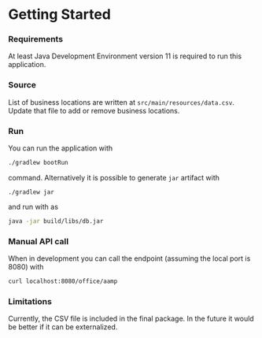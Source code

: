 # Getting Started

### Requirements

At least Java Development Environment version 11 is required to run this application.

### Source

List of business locations are written at `src/main/resources/data.csv`.
Update that file to add or remove business locations.

### Run

You can run the application with
```sh
./gradlew bootRun
```

command. Alternatively it is possible to generate `jar` artifact with
```
./gradlew jar
```
and run with as
```sh
java -jar build/libs/db.jar
```

### Manual API call

When in development you can call the endpoint (assuming the local port is 8080) with
```sh
curl localhost:8080/office/aamp
```

### Limitations

Currently, the CSV file is included in the final package. In the future it would be better if it can be externalized.